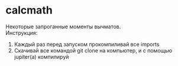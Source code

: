# calcmath
Некоторые запроганные моменты вычматов.
<br>
Инструкция:
1) Каждый раз перед запуском прокомпиливай все imports
2) Скачивай все командой git clone на компьютер, и с помощью jupiter(а) компилируй
